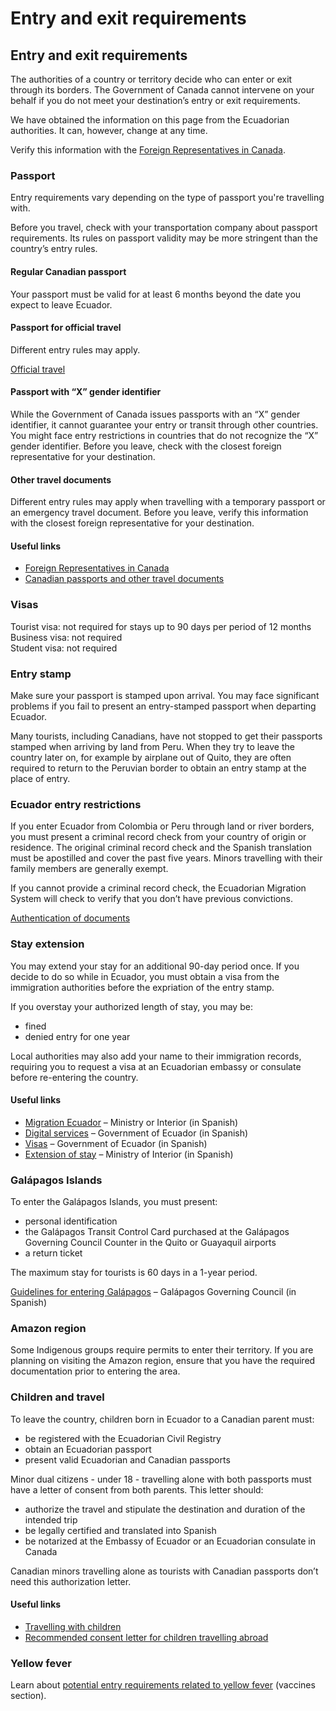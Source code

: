 # Entry and exit requirements

## Entry and exit requirements

The authorities of a country or territory decide who can enter or exit through its borders. The Government of Canada cannot intervene on your behalf if you do not meet your destination’s entry or exit requirements.

We have obtained the information on this page from the Ecuadorian authorities. It can, however, change at any time.

Verify this information with the [Foreign Representatives in Canada](https://www.international.gc.ca/protocol-protocole/reps.aspx?lang=eng).

### Passport

Entry requirements vary depending on the type of passport you're travelling with.

Before you travel, check with your transportation company about passport requirements. Its rules on passport validity may be more stringent than the country’s entry rules.

#### Regular Canadian passport

Your passport must be valid for at least 6 months beyond the date you expect to leave Ecuador.

#### Passport for official travel

Different entry rules may apply.

[Official travel](https://www.canada.ca/en/immigration-refugees-citizenship/services/canadian-passports/official-travel.html)

#### Passport with “X” gender identifier

While the Government of Canada issues passports with an “X” gender identifier, it cannot guarantee your entry or transit through other countries. You might face entry restrictions in countries that do not recognize the “X” gender identifier. Before you leave, check with the closest foreign representative for your destination.

#### Other travel documents

Different entry rules may apply when travelling with a temporary passport or an emergency travel document. Before you leave, verify this information with the closest foreign representative for your destination.

#### Useful links

* [Foreign Representatives in Canada](https://www.international.gc.ca/protocol-protocole/reps.aspx?lang=eng)
* [Canadian passports and other travel documents](http://www.canada.ca/passport)

### Visas

Tourist visa: not required for stays up to 90 days per period of 12 months   
Business visa: not required   
Student visa: not required

### Entry stamp

Make sure your passport is stamped upon arrival. You may face significant problems if you fail to present an entry-stamped passport when departing Ecuador.

Many tourists, including Canadians, have not stopped to get their passports stamped when arriving by land from Peru. When they try to leave the country later on, for example by airplane out of Quito, they are often required to return to the Peruvian border to obtain an entry stamp at the place of entry.

### Ecuador entry restrictions

If you enter Ecuador from Colombia or Peru through land or river borders, you must present a criminal record check from your country of origin or residence. The original criminal record check and the Spanish translation must be apostilled and cover the past five years. Minors travelling with their family members are generally exempt.

If you cannot provide a criminal record check, the Ecuadorian Migration System will check to verify that you don’t have previous convictions.

[Authentication of documents](https://www.international.gc.ca/gac-amc/about-a_propos/services/authentication-authentification/index.aspx?lang=eng)

### Stay extension

You may extend your stay for an additional 90-day period once. If you decide to do so while in Ecuador, you must obtain a visa from the immigration authorities before the expriation of the entry stamp.

If you overstay your authorized length of stay, you may be:

* fined
* denied entry for one year

Local authorities may also add your name to their immigration records, requiring you to request a visa at an Ecuadorian embassy or consulate before re-entering the country.

#### Useful links

* [Migration Ecuador](https://www.migracion.gob.ec/) – Ministry or Interior (in Spanish)
* [Digital services](https://serviciosdigitales.cancilleria.gob.ec/authentication) – Government of Ecuador (in Spanish)
* [Visas](https://www.cancilleria.gob.ec/2020/06/15/visas-en-el-ecuador/) – Government of Ecuador (in Spanish)
* [Extension of stay](https://servicio.migracion.gob.ec/tramite/3) – Ministry of Interior (in Spanish)

### Galápagos Islands

To enter the Galápagos Islands, you must present:

* personal identification
* the Galápagos Transit Control Card purchased at the Galápagos Governing Council Counter in the Quito or Guayaquil airports
* a return ticket

The maximum stay for tourists is 60 days in a 1-year period.

[Guidelines for entering Galápagos](https://siiws.gobiernogalapagos.gob.ec/siicgg_web/) – Galápagos Governing Council (in Spanish)

### Amazon region

Some Indigenous groups require permits to enter their territory. If you are planning on visiting the Amazon region, ensure that you have the required documentation prior to entering the area.

### Children and travel

To leave the country, children born in Ecuador to a Canadian parent must:

* be registered with the Ecuadorian Civil Registry
* obtain an Ecuadorian passport
* present valid Ecuadorian and Canadian passports

Minor dual citizens - under 18 - travelling alone with both passports must have a letter of consent from both parents. This letter should:

* authorize the travel and stipulate the destination and duration of the intended trip
* be legally certified and translated into Spanish
* be notarized at the Embassy of Ecuador or an Ecuadorian consulate in Canada

Canadian minors travelling alone as tourists with Canadian passports don’t need this authorization letter.

#### Useful links

* [Travelling with children](http://travel.gc.ca/travelling/children)
* [Recommended consent letter for children travelling abroad](https://travel.gc.ca/travelling/children/consent-letter)

### Yellow fever

Learn about [potential entry requirements related to yellow fever](#health) (vaccines section).